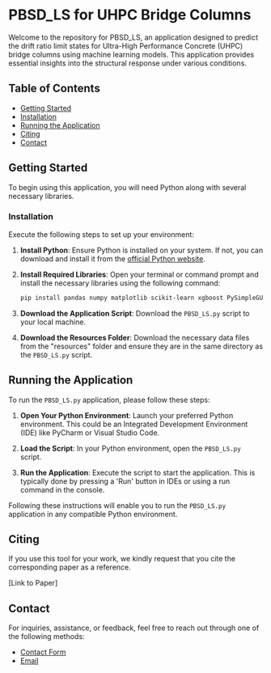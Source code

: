# PBSD_LS for UHPC Bridge Columns

Welcome to the repository for PBSD_LS, an application designed to predict the drift ratio limit states for Ultra-High Performance Concrete (UHPC) bridge columns using machine learning models. This application provides essential insights into the structural response under various conditions.

## Table of Contents
- [Getting Started](#getting-started)
- [Installation](#installation)
- [Running the Application](#running-the-application)
- [Citing](#citing)
- [Contact](#contact)

## Getting Started

To begin using this application, you will need Python along with several necessary libraries.

### Installation

Execute the following steps to set up your environment:

1. **Install Python**:
   Ensure Python is installed on your system. If not, you can download and install it from the [official Python website](https://www.python.org/downloads/).

2. **Install Required Libraries**:
   Open your terminal or command prompt and install the necessary libraries using the following command:
   ```bash
   pip install pandas numpy matplotlib scikit-learn xgboost PySimpleGUI Pillow
3. **Download the Application Script**:
   Download the `PBSD_LS.py` script to your local machine.

4. **Download the Resources Folder**:
   Download the necessary data files from the "resources" folder and ensure they are in the same directory as the `PBSD_LS.py` script.

## Running the Application

To run the `PBSD_LS.py` application, please follow these steps:

1. **Open Your Python Environment**:
   Launch your preferred Python environment. This could be an Integrated Development Environment (IDE) like PyCharm or Visual Studio Code.

2. **Load the Script**:
   In your Python environment, open the `PBSD_LS.py` script.

3. **Run the Application**:
   Execute the script to start the application. This is typically done by pressing a 'Run' button in IDEs or using a run command in the console.

Following these instructions will enable you to run the `PBSD_LS.py` application in any compatible Python environment.

## Citing

If you use this tool for your work, we kindly request that you cite the corresponding paper as a reference.

[Link to Paper]

## Contact

For inquiries, assistance, or feedback, feel free to reach out through one of the following methods:
- [Contact Form](https://www.tadessewakjira.com/Contact)
- [Email](mailto:contact@tadessewakjira.com)
